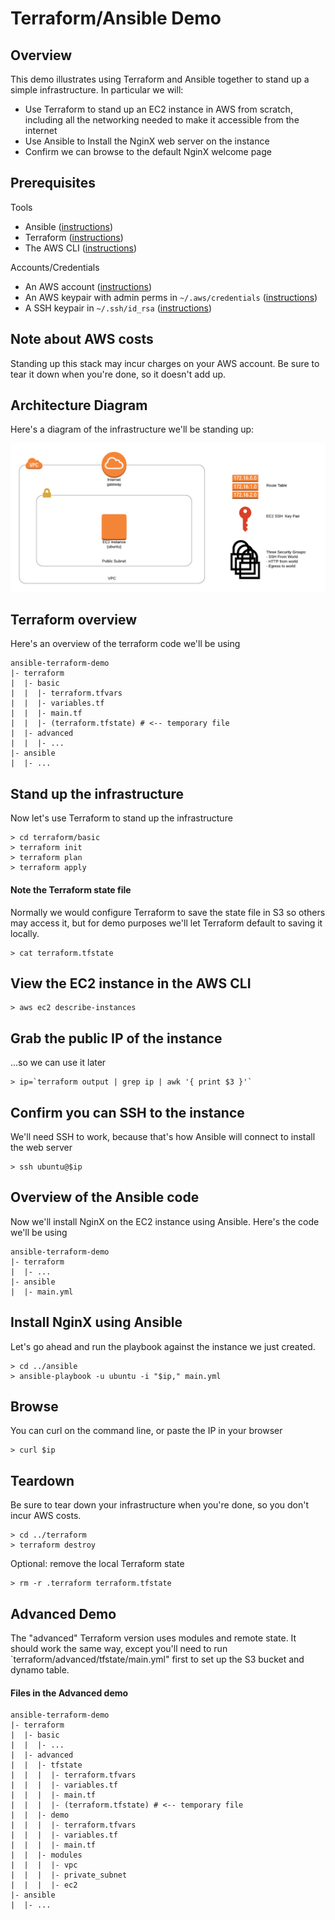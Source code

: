 
# Terraform/Ansible Demo

## Overview
This demo illustrates using Terraform and Ansible together to stand up a simple infrastructure. In particular we will:

- Use Terraform to stand up an EC2 instance in AWS from scratch, including all the networking needed to make it accessible from the internet
- Use Ansible to Install the NginX web server on the instance
- Confirm we can browse to the default NginX welcome page

## Prerequisites
Tools
- Ansible ([instructions](https://docs.ansible.com/ansible/latest/installation_guide/intro_installation.html))
- Terraform ([instructions](https://learn.hashicorp.com/terraform/getting-started/install.html))
- The AWS CLI ([instructions](https://docs.aws.amazon.com/cli/latest/userguide/cli-chap-install.html))

Accounts/Credentials
- An AWS account ([instructions](https://aws.amazon.com/premiumsupport/knowledge-center/create-and-activate-aws-account/))
- An AWS keypair with admin perms in `~/.aws/credentials` ([instructions](https://docs.aws.amazon.com/cli/latest/userguide/cli-chap-configure.html))
- A SSH keypair in `~/.ssh/id_rsa` ([instructions](https://confluence.atlassian.com/bitbucketserver/creating-ssh-keys-776639788.html))

## Note about AWS costs
Standing up this stack may incur charges on your AWS account. Be sure to tear it down when you're done, so it doesn't add up.

## Architecture Diagram
Here's a diagram of the infrastructure we'll be standing up:

![](images/ansible-terraform-demo.png)

## Terraform overview
Here's an overview of the terraform code we'll be using

```
ansible-terraform-demo
|- terraform
|  |- basic
|  |  |- terraform.tfvars
|  |  |- variables.tf
|  |  |- main.tf
|  |  |- (terraform.tfstate) # <-- temporary file
|  |- advanced
|  |  |- ...
|- ansible
|  |- ...
```

## Stand up the infrastructure
Now let's use Terraform to stand up the infrastructure

```
> cd terraform/basic
> terraform init
> terraform plan
> terraform apply
```

#### Note the Terraform state file
Normally we would configure Terraform to save the state file in S3 so others may access it, but for demo purposes we'll let Terraform default to saving it locally.
```
> cat terraform.tfstate
```

## View the EC2 instance in the AWS CLI
```
> aws ec2 describe-instances
```

## Grab the public IP of the instance
...so we can use it later
```
> ip=`terraform output | grep ip | awk '{ print $3 }'`
```

## Confirm you can SSH to the instance
We'll need SSH to work, because that's how Ansible will connect to install the web server
```
> ssh ubuntu@$ip
```

## Overview of the Ansible code
Now we'll install NginX on the EC2 instance using Ansible. Here's the code we'll be using

```
ansible-terraform-demo
|- terraform
|  |- ...
|- ansible
|  |- main.yml
```

## Install NginX using Ansible
Let's go ahead and run the playbook against the instance we just created.

```
> cd ../ansible
> ansible-playbook -u ubuntu -i "$ip," main.yml
```

## Browse
You can curl on the command line, or paste the IP in your browser
```
> curl $ip
```

## Teardown
Be sure to tear down your infrastructure when you're done, so you don't incur AWS costs.
```
> cd ../terraform
> terraform destroy
```

Optional: remove the local Terraform state
```
> rm -r .terraform terraform.tfstate
```

## Advanced Demo

The "advanced" Terraform version uses modules and remote state. It should work the same way, except you'll need to run `terraform/advanced/tfstate/main.yml" first to set up the S3 bucket and dynamo table.

#### Files in the Advanced demo
```
ansible-terraform-demo
|- terraform
|  |- basic
|  |  |- ...
|  |- advanced
|  |  |- tfstate
|  |  |  |- terraform.tfvars
|  |  |  |- variables.tf
|  |  |  |- main.tf
|  |  |  |- (terraform.tfstate) # <-- temporary file
|  |  |- demo
|  |  |  |- terraform.tfvars
|  |  |  |- variables.tf
|  |  |  |- main.tf
|  |  |- modules
|  |  |  |- vpc
|  |  |  |- private_subnet
|  |  |  |- ec2
|- ansible
|  |- ...
```
